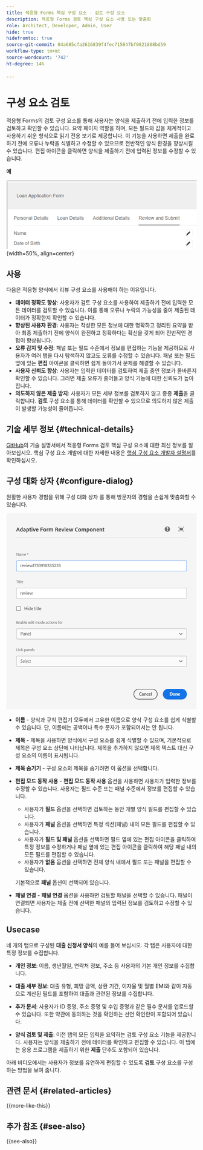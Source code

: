 ```yaml
---
title: 적응형 Forms 핵심 구성 요소 - 검토 구성 요소
description: 적응형 Forms 검토 핵심 구성 요소 사용 또는 맞춤화
role: Architect, Developer, Admin, User
hide: true
hidefromtoc: true
source-git-commit: 04a685cfa2616839f4fec715847bf0821808bd59
workflow-type: tm+mt
source-wordcount: '742'
ht-degree: 14%

---
```



# 구성 요소 검토

적응형 Forms의 검토 구성 요소를 통해 사용자는 양식을 제출하기 전에 입력한 정보를 검토하고 확인할 수 있습니다. 요약 페이지 역할을 하며, 모든 필드와 값을 체계적이고 사용하기 쉬운 형식으로 읽기 전용 보기로 제공합니다. 이 기능을 사용하면 제출을 완료하기 전에 오류나 누락을 식별하고 수정할 수 있으므로 전반적인 양식 환경을 향상시킬 수 있습니다. 편집 아이콘을 클릭하면 양식을 제출하기 전에 입력된 정보를 수정할 수 있습니다.

**예**

![구성 요소 검토](/help/adaptive-forms/assets/review-component.png){width=50%, align=center}

## 사용

다음은 적응형 양식에서 리뷰 구성 요소를 사용해야 하는 이유입니다.

- **데이터 정확도 향상**: 사용자가 검토 구성 요소를 사용하여 제출하기 전에 입력한 모든 데이터를 검토할 수 있습니다. 이를 통해 오류나 누락의 가능성을 줄여 제출된 데이터가 정확한지 확인할 수 있습니다.
- **향상된 사용자 환경**: 사용자는 작성한 모든 정보에 대한 명확하고 정리된 요약을 받아 최종 제출하기 전에 양식이 완전하고 정확하다는 확신을 갖게 되어 전반적인 경험이 향상됩니다.
- **오류 감지 및 수정**: 패널 또는 필드 수준에서 정보를 편집하는 기능을 제공하므로 사용자가 여러 탭을 다시 탐색하지 않고도 오류를 수정할 수 있습니다. 패널 또는 필드 옆에 있는 **편집** 아이콘을 클릭하면 쉽게 돌아가서 문제를 해결할 수 있습니다.
- **사용자 신뢰도 향상**: 사용자는 입력한 데이터를 검토하여 제출 중인 정보가 올바른지 확인할 수 있습니다. 그러면 제출 오류가 줄어들고 양식 기능에 대한 신뢰도가 높아집니다.
- **의도하지 않은 제출 방지**: 사용자가 모든 세부 정보를 검토하지 않고 종종 **제출**&#x200B;을 클릭합니다. **검토** 구성 요소를 통해 데이터를 확인할 수 있으므로 의도하지 않은 제출이 발생할 가능성이 줄어듭니다.


## 기술 세부 정보 {#technical-details}

[GitHub](https://github.com/adobe/aem-core-forms-components/tree/master/ui.af.apps/src/main/content/jcr_root/apps/core/fd/components/form/textinput/v1/textinput)의 기술 설명서에서 적응형 Forms 검토 핵심 구성 요소에 대한 최신 정보를 알아보십시오. 핵심 구성 요소 개발에 대한 자세한 내용은 [핵심 구성 요소 개발자 설명서](/help/developing/overview.md)를 확인하십시오.

## 구성 대화 상자 {#configure-dialog}

원활한 사용자 경험을 위해 구성 대화 상자 를 통해 방문자의 경험을 손쉽게 맞춤화할 수 있습니다.

![대화 상자 구성](/help/adaptive-forms/assets/review-component-configure-dialog.png)

- **이름** - 양식과 규칙 편집기 모두에서 고유한 이름으로 양식 구성 요소를 쉽게 식별할 수 있습니다. 단, 이름에는 공백이나 특수 문자가 포함되어서는 안 됩니다.

- **제목** - 제목을 사용하면 양식에서 구성 요소를 쉽게 식별할 수 있으며, 기본적으로 제목은 구성 요소 상단에 나타납니다. 제목을 추가하지 않으면 제목 텍스트 대신 구성 요소의 이름이 표시됩니다.
- **제목 숨기기** - 구성 요소의 제목을 숨기려면 이 옵션을 선택합니다.
- **편집 모드 동작 사용** - **편집 모드 동작 사용** 옵션을 사용하면 사용자가 입력한 정보를 수정할 수 있습니다. 사용자는 필드 수준 또는 패널 수준에서 정보를 편집할 수 있습니다.
   - 사용자가 **필드** 옵션을 선택하면 검토하는 동안 개별 양식 필드를 편집할 수 있습니다.
   - 사용자가 **패널** 옵션을 선택하면 특정 섹션(패널) 내의 모든 필드를 편집할 수 있습니다.
   - 사용자가 **필드 및 패널** 옵션을 선택하면 필드 옆에 있는 편집 아이콘을 클릭하여 특정 정보를 수정하거나 패널 옆에 있는 편집 아이콘을 클릭하여 해당 패널 내의 모든 필드를 편집할 수 있습니다.
   - 사용자가 **없음** 옵션을 선택하면 전체 양식 내에서 필드 또는 패널을 편집할 수 있습니다.

  기본적으로 **패널** 옵션이 선택되어 있습니다.

- **패널 연결** - **패널 연결** 옵션을 사용하면 검토할 패널을 선택할 수 있습니다. 패널이 연결되면 사용자는 제출 전에 선택한 패널의 입력된 정보를 검토하고 수정할 수 있습니다.

## Usecase

네 개의 탭으로 구성된 **대출 신청서 양식**&#x200B;의 예를 들어 보십시오. 각 탭은 사용자에 대한 특정 정보를 수집합니다.

- **개인 정보**: 이름, 생년월일, 연락처 정보, 주소 등 사용자의 기본 개인 정보를 수집합니다.

- **대출 세부 정보**: 대출 유형, 희망 금액, 상환 기간, 이자율 및 월별 EMI와 같이 자동으로 계산된 필드를 포함하여 대출과 관련된 정보를 수집합니다.

- **추가 문서**: 사용자가 ID 증명, 주소 증명 및 수입 증명과 같은 필수 문서를 업로드할 수 있습니다. 또한 약관에 동의하는 것을 확인하는 선언 확인란이 포함되어 있습니다.

- **양식 검토 및 제출**: 이전 탭의 모든 입력을 요약하는 검토 구성 요소 기능을 제공합니다. 사용자는 양식을 제출하기 전에 데이터를 확인하고 편집할 수 있습니다. 이 탭에는 응용 프로그램을 제출하기 위한 **제출** 단추도 포함되어 있습니다.

아래 비디오에서는 사용자가 정보를 유연하게 편집할 수 있도록 **검토** 구성 요소를 구성하는 방법을 보여 줍니다.

## 관련 문서 {#related-articles}

{{more-like-this}}

## 추가 참조 {#see-also}

{{see-also}}

